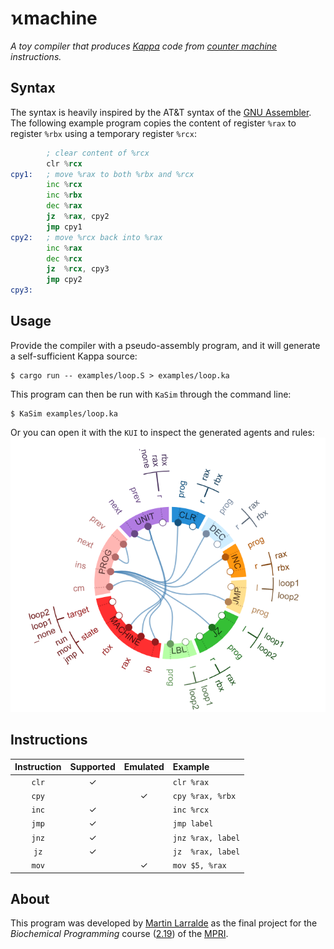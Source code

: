 # ϰmachine

*A toy compiler that produces [Kappa] code from [counter machine] instructions.*

[Kappa]: https://kappalanguage.org/
[counter machine]: https://en.wikipedia.org/wiki/Counter_machine

## Syntax

The syntax is heavily inspired by the AT&T syntax of the [GNU Assembler]. The following example
program copies the content of register `%rax` to register `%rbx` using a temporary register `%rcx`:

```asm
        ; clear content of %rcx
        clr %rcx
cpy1:   ; move %rax to both %rbx and %rcx
        inc %rcx
        inc %rbx
        dec %rax
        jz  %rax, cpy2
        jmp cpy1
cpy2:   ; move %rcx back into %rax
        inc %rax
        dec %rcx
        jz  %rcx, cpy3
        jmp cpy2
cpy3:
```

[GNU Assembler]: https://en.wikipedia.org/wiki/GNU_Assembler

## Usage

Provide the compiler with a pseudo-assembly program, and it will generate a
self-sufficient Kappa source:
```console
$ cargo run -- examples/loop.S > examples/loop.ka
```

This program can then be run with `KaSim` through the command line:
```console
$ KaSim examples/loop.ka
```

Or you can open it with the `KUI` to inspect the generated agents and rules:
![KaSim agents](https://github.com/althonos/kmachine/raw/master/docs/agents.png?sanitize=true)


## Instructions

| Instruction | Supported | Emulated | Example          |
| :---------: | :-------: | :------: | :--------------- |
|    `clr`    |     ✓     |          | `clr %rax`       |
|    `cpy`    |           |    ✓     | `cpy %rax, %rbx` |
|    `inc`    |     ✓     |          | `inc %rcx`       |
|    `jmp`    |     ✓     |          | `jmp label`      |
|    `jnz`    |     ✓     |          | `jnz %rax, label`|
|    `jz`     |     ✓     |          | `jz  %rax, label`|
|    `mov`    |           |     ✓    | `mov $5, %rax`   |


## About

This program was developed by [Martin Larralde](https://github.com/althonos) as the final
project for the *Biochemical Programming* course ([2.19]) of the [MPRI].

[2.19]: https://wikimpri.dptinfo.ens-cachan.fr/doku.php?id=cours:c-2-19
[MPRI]: https://wikimpri.dptinfo.ens-cachan.fr/doku.php
